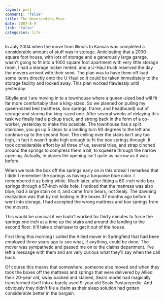 ```yaml
--- 
layout: post
comments: "false"
title: The Neverending Move
date: 2007-8-9
link: "false"
categories: life
---
```

In July 2004 when the move from Illinois to Kansas was completed a considerable amount of stuff was in storage.  Anticipating that a 2000 square foot house, with lots of storage and a generously large garage, wasn't going to fit into a 1000 square foot apartment with very little storage room, I had a storage locker rented, and a U-Haul truck reserved the day the movers arrived with their semi.  The plan was to have them off load some items directly onto the U-Haul so it could be taken immediately to the storage facility and locked away.  This plan worked flawlessly until yesterday.

Sibylle and I are moving in to a townhouse where a queen-sized bed will fit far more comfortably than a king-sized.  So we planned on pulling my queen-sized bed (mattress, box springs, frame, and headboard) out of storage and storing the king-sized one.  After several weeks of delaying this task we finally had a pickup truck, and strong back in the form of a co-worker, yesterday to make this possible. The townhouse has a split staircase, you go up 5 steps to a landing turn 90 degrees to the left and continue up to the second floor.  The ceiling over the stairs isn't any too high, in fact it wasn't quite high enough to fit the box springs through.  It took considerable effort by all three of us, several tries, and strap cinched around the springs to compress them a bit, to squeeze through the narrow opening.  Actually, in places the opening isn't quite as narrow as it was before.

When we took the box off the springs early on in this ordeal I remarked that I didn't remember the springs as having a turquoise blue color.  I remembered it as being white.  Much later, after fitting a 60-inch wide box springs through a 57-inch wide hole, I noticed that the mattress was also blue, had a large stain on it, and came from Sears, not Sealy.  The dawning realization was that by not looking in the boxes 37 months ago before it went into storage, I had accepted the wrong mattress and box springs from the movers.

This would be comical if we hadn't worked for thirty minutes to force the springs one inch at a time up the stairs and around the landing to the second floor.  It'll take a chainsaw to get it out of the house.

First thing this morning I called the Allied mover in Springfield that had been employed three years ago to see what, if anything, could be done.  The mover was sympathetic and passed me on to the claims department.  I've left a message with them and am very curious what they'll say when the call back.

Of course this means that somewhere, someone else moved and when they took the boxes off the mattress and springs that were delivered by Allied their 20-year old, sway backed and stained, Sears model had magically transformed itself into a barely used 9-year old Sealy Posturepedic.  And obviously they didn't file a claim as their sleep solution had gotten considerable better in the bargain.
